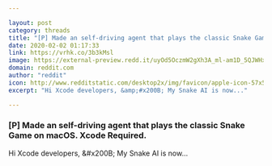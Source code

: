 ```yaml
---

layout: post
category: threads
title: "[P] Made an self-driving agent that plays the classic Snake Game on macOS. Xcode Required."
date: 2020-02-02 01:17:33
link: https://vrhk.co/3b3kMsl
image: https://external-preview.redd.it/uyOd5OczmW2gXh3A_ml-am1D_5QJWHxlyF8rL3JXsEU.jpg?width=400&height=209.42408377&auto=webp&s=31f523f782529087ac67077f0644072971e2c369
domain: reddit.com
author: "reddit"
icon: http://www.redditstatic.com/desktop2x/img/favicon/apple-icon-57x57.png
excerpt: "Hi Xcode developers, &amp;#x200B; My Snake AI is now..."

---
```


### [P] Made an self-driving agent that plays the classic Snake Game on macOS. Xcode Required.

Hi Xcode developers, &amp;#x200B; My Snake AI is now...